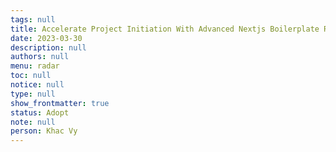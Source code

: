 ```yaml
---
tags: null
title: Accelerate Project Initiation With Advanced Nextjs Boilerplate React Toolkit
date: 2023-03-30
description: null
authors: null
menu: radar
toc: null
notice: null
type: null
show_frontmatter: true
status: Adopt
note: null
person: Khac Vy
---
```


